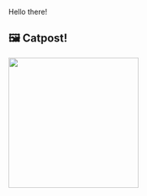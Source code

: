 Hello there!



## 🖼️ Catpost!

<sub>
    <img src="https://cdn2.thecatapi.com/images/29d.jpg" height="256">
</sub>

